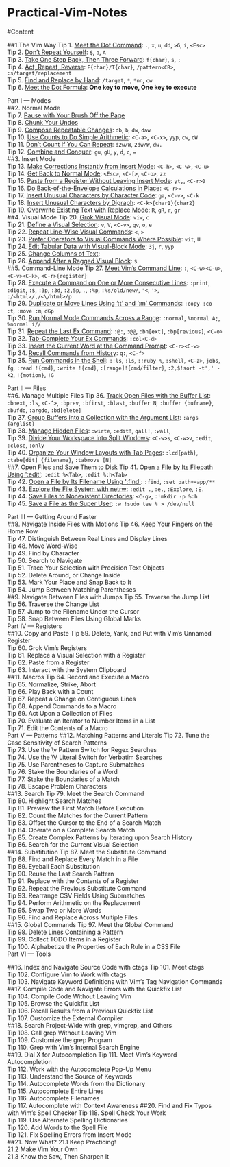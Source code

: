 Practical-Vim-Notes
===================

#Content

##1.The Vim Way
Tip 1. [Meet the Dot Command](tip1.md): `.`, `x`, `u`, `dd`, `>G`, `i`, `<Esc>`  
Tip 2. [Don’t Repeat Yourself](tip2.md): `$`, `a`, `A`  
Tip 3. [Take One Step Back, Then Three Forward](tip3.md): `f{char}`, `s`, `;`   
Tip 4. [Act, Repeat, Reverse](tip4.md): `F{char}/T{char}`, `/pattern<CR>`, `:s/target/replacement`  
Tip 5. [Find and Replace by Hand](tip5.md): `/target`, `*`, `*nn`, `cw`  
Tip 6. [Meet the Dot Formula](tip6.md): **One key to move, One key to execute**



Part I — Modes  
##2. Normal Mode  
Tip 7. [Pause with Your Brush Off the Page](tip7.md)  
Tip 8. [Chunk Your Undos](tip8.md)  
Tip 9. [Compose Repeatable Changes](tip9.md): `db`, `b`, `dw`, `daw`   
Tip 10. [Use Counts to Do Simple Arithmetic](tip10.md): `<C-a>`, `<C-x>`, `yyp`, `cw`, `cW`  
Tip 11. [Don’t Count If You Can Repeat](tip11.md): `d2w/W`, `2dw/W`, `dw.`  
Tip 12. [Combine and Conquer](tip12.md): `gu`, `gU`, `y`, `d`, `c`, `=`  
##3. Insert Mode  
Tip 13. [Make Corrections Instantly from Insert Mode](tip13.md): `<C-h>`, `<C-w>`, `<C-u>`  
Tip 14. [Get Back to Normal Mode](tip14.md): `<Esc>`, `<C-[>`, `<C-o>`, `zz`  
Tip 15. [Paste from a Register Without Leaving Insert Mode](tip15.md): `yt,`, `<C-r>0`  
Tip 16. [Do Back-of-the-Envelope Calculations in Place](tip16.md): `<C-r>=`  
Tip 17. [Insert Unusual Characters by Character Code](tip17.md): `ga`, `<C-v>`, `<C-k`  
Tip 18. [Insert Unusual Characters by Digraph](tip18.md): `<C-k>{char1}{char2}`  
Tip 19. [Overwrite Existing Text with Replace Mode](tip19.md): `R`, `gR`, `r`, `gr`  
##4. Visual Mode
Tip 20. [Grok Visual Mode](tip20.md): `viw`, `c`  
Tip 21. [Define a Visual Selection](tip21.md): `v`, `V`, `<C-v>`, `gv`, `o`, `e`  
Tip 22. [Repeat Line-Wise Visual Commands](tip22.md): `<`, `>`  
Tip 23. [Prefer Operators to Visual Commands Where Possible](tip23.md): `vit`, `U`  
Tip 24. [Edit Tabular Data with Visual-Block Mode](tip24.md): `3j`, `r`, `yyp`  
Tip 25. [Change Columns of Text](tip25.md):   
Tip 26. [Append After a Ragged Visual Block](tip26.md): `$`  
##5. Command-Line Mode
Tip 27. [Meet Vim’s Command Line](tip27.md): `:`, `<C-w><C-u>`, `<C-v><C-k>`, `<C-r>{register}`  
Tip 28. [Execute a Command on One or More Consecutive Lines](tip28.md): `:print`, `:digit`, `:$`, `:3p`, `:3d`, `:2,5p`, `.`, `:%p`, `:%s/old/new/`, `'<`, `'>`, `:/<html>/,/<\/html>/p`  
Tip 29. [Duplicate or Move Lines Using ‘:t’ and ‘:m’ Commands](tip29.md): `:copy :co :t`, `:move :m`, `dGp`  
Tip 30. [Run Normal Mode Commands Across a Range](tip30.md): `:normal`, `%normal A;`, `%normal i//`  
Tip 31. [Repeat the Last Ex Command](tip31.md): `:@:`, `:@@`, `:bn[ext]`, `:bp[revious]`, `<C-o>`  
Tip 32. [Tab-Complete Your Ex Commands](tip32.md): `:col<C-d>`  
Tip 33. [Insert the Current Word at the Command Prompt](tip33.md): `<C-r><C-w>`  
Tip 34. [Recall Commands from History](tip34.md): `q:`, `<C-f>`  
Tip 35. [Run Commands in the Shell](tip35.md): `:!ls`, `:ls`, `:!ruby %`, `:shell`, `<C-z>`, `jobs`, `fg`, `:read !{cmd}`, `:write !{cmd}`, `:[range]!{cmd/filter}`, `:2,$!sort -t',' -k2`, `!{motion}`, `!G`  


Part II — Files  
##6. Manage Multiple Files
Tip 36. [Track Open Files with the Buffer List](tip36.md): `:bnext`, `:ls`, `<C-^>`, `:bprev`, `:bfirst`, `:blast`, `:buffer N`, `:buffer {bufname}`, `:bufdo`, `:argdo`, `:bd[elete]`  
Tip 37. [Group Buffers into a Collection with the Argument List](tip37.md): `:args {arglist}`  
Tip 38. [Manage Hidden Files](tip38.md): `:wirte`, `:edit!`, `qall!`, `:wall`,  
Tip 39. [Divide Your Workspace into Split Windows](tip39.md): `<C-w>s`, `<C-w>v`, `:edit`, `:close`, `:only`  
Tip 40. [Organize Your Window Layouts with Tab Pages](tip40.md): `:lcd{path}`, `:tabe[dit] {filename}`, `:tabmove [N]`  
##7. Open Files and Save Them to Disk
Tip 41. [Open a File by Its Filepath Using ':edit'](tip41.md): `:edit %<Tab>`, `:edit %:h<Tab>`  
Tip 42. [Open a File by Its Filename Using ':find'](tip42.md): `:find`, `:set path+=app/**`  
Tip 43. [Explore the File System with netrw](tip43.md): `:edit .`, `:e.`, `:Explore`, `:E.`  
Tip 44. [Save Files to Nonexistent Directories](tip44.md): `<C-g>`, `:!mkdir -p %:h`  
Tip 45. [Save a File as the Super User](tip45.md): `:w !sudo tee % > /dev/null`  
  
  
  
Part III — Getting Around Faster  
##8. Navigate Inside Files with Motions
Tip 46. Keep Your Fingers on the Home Row   
Tip 47. Distinguish Between Real Lines and Display Lines   
Tip 48. Move Word-Wise   
Tip 49. Find by Character   
Tip 50. Search to Navigate   
Tip 51. Trace Your Selection with Precision Text Objects   
Tip 52. Delete Around, or Change Inside   
Tip 53. Mark Your Place and Snap Back to It   
Tip 54. Jump Between Matching Parentheses   
##9. Navigate Between Files with Jumps
Tip 55. Traverse the Jump List   
Tip 56. Traverse the Change List   
Tip 57. Jump to the Filename Under the Cursor   
Tip 58. Snap Between Files Using Global Marks   
Part IV — Registers  
##10. Copy and Paste
Tip 59. Delete, Yank, and Put with Vim’s Unnamed Register   
Tip 60. Grok Vim’s Registers   
Tip 61. Replace a Visual Selection with a Register   
Tip 62. Paste from a Register   
Tip 63. Interact with the System Clipboard   
##11. Macros
Tip 64. Record and Execute a Macro   
Tip 65. Normalize, Strike, Abort   
Tip 66. Play Back with a Count   
Tip 67. Repeat a Change on Contiguous Lines   
Tip 68. Append Commands to a Macro   
Tip 69. Act Upon a Collection of Files   
Tip 70. Evaluate an Iterator to Number Items in a List   
Tip 71. Edit the Contents of a Macro   
Part V — Patterns
##12. Matching Patterns and Literals
Tip 72. Tune the Case Sensitivity of Search Patterns   
Tip 73. Use the \v Pattern Switch for Regex Searches   
Tip 74. Use the \V Literal Switch for Verbatim Searches   
Tip 75. Use Parentheses to Capture Submatches   
Tip 76. Stake the Boundaries of a Word   
Tip 77. Stake the Boundaries of a Match   
Tip 78. Escape Problem Characters   
##13. Search
Tip 79. Meet the Search Command   
Tip 80. Highlight Search Matches   
Tip 81. Preview the First Match Before Execution   
Tip 82. Count the Matches for the Current Pattern   
Tip 83. Offset the Cursor to the End of a Search Match   
Tip 84. Operate on a Complete Search Match   
Tip 85. Create Complex Patterns by Iterating upon Search History   
Tip 86. Search for the Current Visual Selection   
##14. Substitution
Tip 87. Meet the Substitute Command   
Tip 88. Find and Replace Every Match in a File   
Tip 89. Eyeball Each Substitution   
Tip 90. Reuse the Last Search Pattern   
Tip 91. Replace with the Contents of a Register   
Tip 92. Repeat the Previous Substitute Command   
Tip 93. Rearrange CSV Fields Using Submatches   
Tip 94. Perform Arithmetic on the Replacement   
Tip 95. Swap Two or More Words   
Tip 96. Find and Replace Across Multiple Files   
##15. Global Commands
Tip 97. Meet the Global Command   
Tip 98. Delete Lines Containing a Pattern   
Tip 99. Collect TODO Items in a Register   
Tip 100. Alphabetize the Properties of Each Rule in a CSS File   
 Part VI — Tools  

##16. Index and Navigate Source Code with ctags
Tip 101. Meet ctags   
Tip 102. Configure Vim to Work with ctags   
Tip 103. Navigate Keyword Definitions with Vim’s Tag Navigation Commands   
##17. Compile Code and Navigate Errors with the Quickfix List  
Tip 104. Compile Code Without Leaving Vim   
Tip 105. Browse the Quickfix List   
Tip 106. Recall Results from a Previous Quickfix List   
Tip 107. Customize the External Compiler   
##18. Search Project-Wide with grep, vimgrep, and Others  
Tip 108. Call grep Without Leaving Vim   
Tip 109. Customize the grep Program   
Tip 110. Grep with Vim’s Internal Search Engine   
##19. Dial X for Autocompletion
Tip 111. Meet Vim’s Keyword Autocompletion   
Tip 112. Work with the Autocomplete Pop-Up Menu   
Tip 113. Understand the Source of Keywords   
Tip 114. Autocomplete Words from the Dictionary   
Tip 115. Autocomplete Entire Lines   
Tip 116. Autocomplete Filenames   
Tip 117. Autocomplete with Context Awareness 
##20. Find and Fix Typos with Vim’s Spell Checker
Tip 118. Spell Check Your Work   
Tip 119. Use Alternate Spelling Dictionaries   
Tip 120. Add Words to the Spell File   
Tip 121. Fix Spelling Errors from Insert Mode   
##21. Now What?
21.1 Keep Practicing!   
21.2 Make Vim Your Own   
21.3 Know the Saw, Then Sharpen It   
